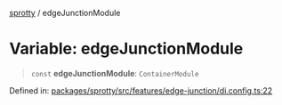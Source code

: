 
[sprotty](../globals) / edgeJunctionModule

# Variable: edgeJunctionModule

> `const` **edgeJunctionModule**: `ContainerModule`

Defined in: [packages/sprotty/src/features/edge-junction/di.config.ts:22](https://github.com/eclipse-sprotty/sprotty/blob/f9b2433481cc27a1ac0c92d525a92039ae7f6c76/packages/sprotty/src/features/edge-junction/di.config.ts#L22)
